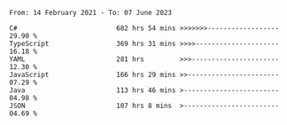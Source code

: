 <!-- [![Top Langs](https://github-readme-stats.vercel.app/api/top-langs/?username=thititongumpun&layout=compact&langs_count=7&theme=prussian)](https://github.com/thititongumpun)
[![Anurag's GitHub stats](https://github-readme-stats.vercel.app/api?username=thititongumpun&hide=stars&show_icons=true&theme=prussian)](https://github.com/thititongumpun) -->

<!--START_SECTION:waka-->

```text
From: 14 February 2021 - To: 07 June 2023

C#                         682 hrs 54 mins >>>>>>>------------------   29.90 %
TypeScript                 369 hrs 31 mins >>>>---------------------   16.18 %
YAML                       281 hrs         >>>----------------------   12.30 %
JavaScript                 166 hrs 29 mins >>-----------------------   07.29 %
Java                       113 hrs 46 mins >------------------------   04.98 %
JSON                       107 hrs 8 mins  >------------------------   04.69 %
```

<!--END_SECTION:waka-->
